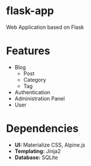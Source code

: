 # flask-app
Web Application based on Flask

# Features
- Blog
    - Post
    - Category
    - Tag
- Authentication
- Administration Panel
- User

# Dependencies
- **UI:** Materialize CSS, Alpine.js
- **Templating:** Jinja2
- **Database:** SQLite
